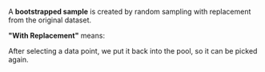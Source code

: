 A **bootstrapped sample** is created by random sampling with replacement from the original dataset.

 **"With Replacement"** means:

After selecting a data point, we put it back into the pool, so it can be picked again.